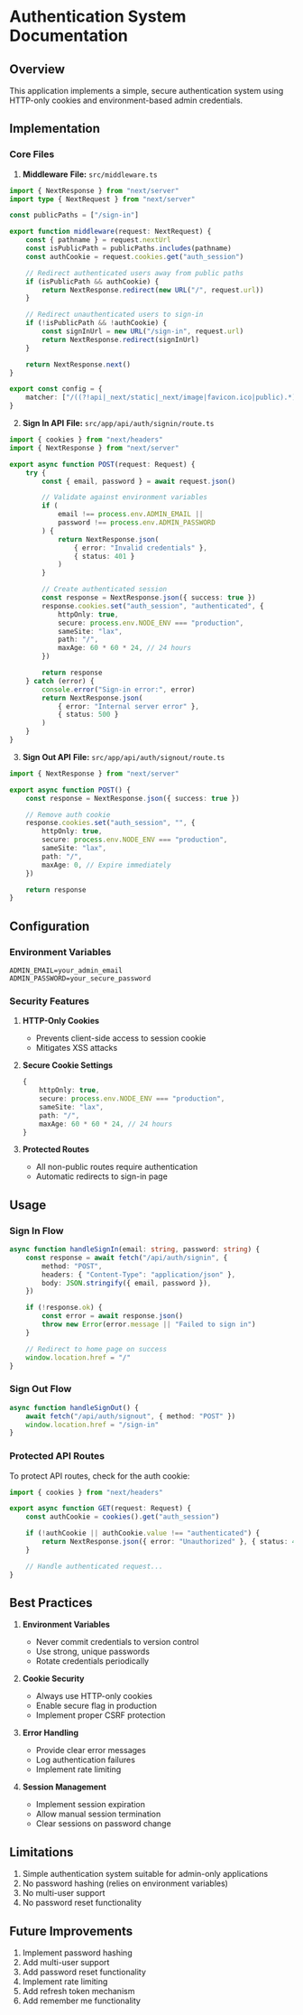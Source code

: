 # Authentication System Documentation

## Overview

This application implements a simple, secure authentication system using HTTP-only cookies and environment-based admin credentials.

## Implementation

### Core Files

1. **Middleware**
   **File:** `src/middleware.ts`

```typescript
import { NextResponse } from "next/server"
import type { NextRequest } from "next/server"

const publicPaths = ["/sign-in"]

export function middleware(request: NextRequest) {
	const { pathname } = request.nextUrl
	const isPublicPath = publicPaths.includes(pathname)
	const authCookie = request.cookies.get("auth_session")

	// Redirect authenticated users away from public paths
	if (isPublicPath && authCookie) {
		return NextResponse.redirect(new URL("/", request.url))
	}

	// Redirect unauthenticated users to sign-in
	if (!isPublicPath && !authCookie) {
		const signInUrl = new URL("/sign-in", request.url)
		return NextResponse.redirect(signInUrl)
	}

	return NextResponse.next()
}

export const config = {
	matcher: ["/((?!api|_next/static|_next/image|favicon.ico|public).*)"],
}
```

2. **Sign In API**
   **File:** `src/app/api/auth/signin/route.ts`

```typescript
import { cookies } from "next/headers"
import { NextResponse } from "next/server"

export async function POST(request: Request) {
	try {
		const { email, password } = await request.json()

		// Validate against environment variables
		if (
			email !== process.env.ADMIN_EMAIL ||
			password !== process.env.ADMIN_PASSWORD
		) {
			return NextResponse.json(
				{ error: "Invalid credentials" },
				{ status: 401 }
			)
		}

		// Create authenticated session
		const response = NextResponse.json({ success: true })
		response.cookies.set("auth_session", "authenticated", {
			httpOnly: true,
			secure: process.env.NODE_ENV === "production",
			sameSite: "lax",
			path: "/",
			maxAge: 60 * 60 * 24, // 24 hours
		})

		return response
	} catch (error) {
		console.error("Sign-in error:", error)
		return NextResponse.json(
			{ error: "Internal server error" },
			{ status: 500 }
		)
	}
}
```

3. **Sign Out API**
   **File:** `src/app/api/auth/signout/route.ts`

```typescript
import { NextResponse } from "next/server"

export async function POST() {
	const response = NextResponse.json({ success: true })

	// Remove auth cookie
	response.cookies.set("auth_session", "", {
		httpOnly: true,
		secure: process.env.NODE_ENV === "production",
		sameSite: "lax",
		path: "/",
		maxAge: 0, // Expire immediately
	})

	return response
}
```

## Configuration

### Environment Variables

```env
ADMIN_EMAIL=your_admin_email
ADMIN_PASSWORD=your_secure_password
```

### Security Features

1. **HTTP-Only Cookies**

    - Prevents client-side access to session cookie
    - Mitigates XSS attacks

2. **Secure Cookie Settings**

    ```typescript
    {
        httpOnly: true,
        secure: process.env.NODE_ENV === "production",
        sameSite: "lax",
        path: "/",
        maxAge: 60 * 60 * 24, // 24 hours
    }
    ```

3. **Protected Routes**
    - All non-public routes require authentication
    - Automatic redirects to sign-in page

## Usage

### Sign In Flow

```typescript
async function handleSignIn(email: string, password: string) {
	const response = await fetch("/api/auth/signin", {
		method: "POST",
		headers: { "Content-Type": "application/json" },
		body: JSON.stringify({ email, password }),
	})

	if (!response.ok) {
		const error = await response.json()
		throw new Error(error.message || "Failed to sign in")
	}

	// Redirect to home page on success
	window.location.href = "/"
}
```

### Sign Out Flow

```typescript
async function handleSignOut() {
	await fetch("/api/auth/signout", { method: "POST" })
	window.location.href = "/sign-in"
}
```

### Protected API Routes

To protect API routes, check for the auth cookie:

```typescript
import { cookies } from "next/headers"

export async function GET(request: Request) {
	const authCookie = cookies().get("auth_session")

	if (!authCookie || authCookie.value !== "authenticated") {
		return NextResponse.json({ error: "Unauthorized" }, { status: 401 })
	}

	// Handle authenticated request...
}
```

## Best Practices

1. **Environment Variables**

    - Never commit credentials to version control
    - Use strong, unique passwords
    - Rotate credentials periodically

2. **Cookie Security**

    - Always use HTTP-only cookies
    - Enable secure flag in production
    - Implement proper CSRF protection

3. **Error Handling**

    - Provide clear error messages
    - Log authentication failures
    - Implement rate limiting

4. **Session Management**
    - Implement session expiration
    - Allow manual session termination
    - Clear sessions on password change

## Limitations

1. Simple authentication system suitable for admin-only applications
2. No password hashing (relies on environment variables)
3. No multi-user support
4. No password reset functionality

## Future Improvements

1. Implement password hashing
2. Add multi-user support
3. Add password reset functionality
4. Implement rate limiting
5. Add refresh token mechanism
6. Add remember me functionality
